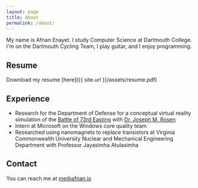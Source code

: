 ```yaml
---
layout: page
title: About
permalink: /about/
---
```


My name is Afnan Enayet. I study Computer Science at Dartmouth College.
I'm on the Dartmouth Cycling Team, I play guitar, and I enjoy programming. 

## Resume
Download my resume [here]({{ site.url }}/assets/resume.pdf)

## Experience
- Research for the Department of Defense for a conceptual virtual reality 
simulation of the [Battle of 73rd Easting](https://en.wikipedia.org/wiki/Battle_of_73_Easting)
with [Dr. Joseph M. Rosen](https://engineering.dartmouth.edu/people/faculty/joseph-rosen/)
- Intern at Microsoft on the Windows core quality team
- Researched using nanomagnets to replace transistors at Virginia Commonwealth 
University Nuclear and Mechanical Engineering Department with Professor Jayasimha 
Atulasimha

## Contact
You can reach me at [me@afnan.io](mailto:me@afnan.io)

